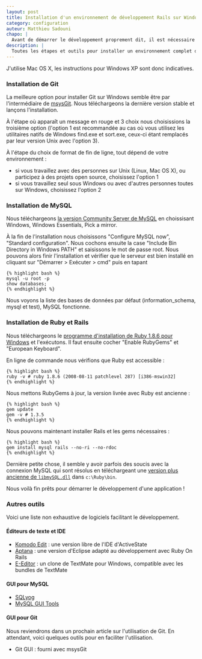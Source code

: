 ```yaml
---
layout: post
title: Installation d'un environnement de développement Rails sur Windows XP
category: configuration
auteur: Matthieu Sadouni
chapo: |
  Avant de démarrer le développement proprement dit, il est nécessaire d'installer les logiciels nécessaires sur notre poste. Nous aurons évidemment besoin de Ruby et Rails. Pour la base de données, nous utiliserons MySQL. Nous installerons également Git pour versionner notre application. En ce qui concerne l'éditeur de texte ou IDE, chacun a sa préférence, nous donnerons simplement quelques pistes en fin d'article.
description: |
  Toutes les étapes et outils pour installer un environnement complet de développement Rails sur Windows XP : MacPorts, Git, MySQL, Ruby et Rails.
---
```


J'utilise Mac OS X, les instructions pour Windows XP sont donc indicatives.

### Installation de Git

La meilleure option pour installer Git sur Windows semble être par l'intermédiaire de [msysGit][msysgit]. Nous téléchargeons la dernière version stable et lançons l'installation.

À l'étape où apparaît un message en rouge et 3 choix nous choisissions la troisième option (l'option 1 est recommandée au cas où vous utilisez les utilitaires natifs de Windows find.exe et sort.exe, ceux-ci étant remplacés par leur version Unix avec l'option 3).

À l'étape du choix de format de fin de ligne, tout dépend de votre environnement :

- si vous travaillez avec des personnes sur Unix (Linux, Mac OS X), ou participez à des projets open source, choisissez l'option 1
- si vous travaillez seul sous Windows ou avec d'autres personnes toutes sur Windows, choisissez l'option 2

### Installation de MySQL

Nous téléchargeons [la version Community Server de MySQL][mysql] en choissisant Windows, Windows Essentials, Pick a mirror.

À la fin de l'installation nous choisissons "Configure MySQL now", "Standard configuration". Nous cochons ensuite la case "Include Bin Directory in Windows PATH" et saisissons le mot de passe root. Nous pouvons alors finir l'installation et vérifier que le serveur est bien installé en cliquant sur  "Démarrer > Exécuter > cmd" puis en tapant

    {% highlight bash %}
    mysql -u root -p
    show databases;
    {% endhighlight %}

Nous voyons la liste des bases de données par défaut (information_schema, mysql et test), MySQL fonctionne.

### Installation de Ruby et Rails

Nous téléchargeons le [programme d'installation de Ruby 1.8.6 pour Windows][ruby] et l'exécutons. Il faut ensuite cocher "Enable RubyGems" et "European Keyboard".

En ligne de commande nous vérifions que Ruby est accessible :

    {% highlight bash %}
    ruby -v # ruby 1.8.6 (2008-08-11 patchlevel 287) [i386-mswin32]
    {% endhighlight %}

Nous mettons RubyGems à jour, la version livrée avec Ruby est ancienne :

    {% highlight bash %}
    gem update
    gem -v # 1.3.5
    {% endhighlight %}

Nous pouvons maintenant installer Rails et les gems nécessaires :

    {% highlight bash %}
    gem install mysql rails --no-ri --no-rdoc
    {% endhighlight %}

Dernière petite chose, il semble y avoir parfois des soucis avec la connexion MySQL qui sont résolus en téléchargeant une [version plus ancienne de `libmySQL.dll`][libmysql] dans `c:\Ruby\bin`.

Nous voilà fin prêts pour démarrer le développement d'une application !

### Autres outils

Voici une liste non exhaustive de logiciels facilitant le développement.

#### Éditeurs de texte et IDE

- [Komodo Edit][komodo] :  une version libre de l'IDE d'ActiveState
- [Aptana][aptana] : une version d'Eclipse adapté au développement avec Ruby On Rails
- [E-Editor][e-editor] : un clone de TextMate pour Windows, compatible avec les bundles de TextMate

#### GUI pour MySQL

- [SQLyog][sqlyog]
- [MySQL GUI Tools][mysqlguitools]

#### GUI pour Git

Nous reviendrons dans un prochain article sur l'utilisation de Git. En attendant, voici quelques outils pour en faciliter l'utilisation.

- Git GUI : fourni avec msysGit

[msysgit]: http://code.google.com/p/msysgit/
[mysql]: http://dev.mysql.com/downloads
[ruby]: http://rubyforge.org/frs/download.php/47082/ruby186-27_rc2.exe
[libmysql]: http://instantrails.rubyforge.org/svn/trunk/InstantRails-win/InstantRails/mysql/bin/libmySQL.dll
[komodo]: http://www.openkomodo.com/
[aptana]: http://www.aptana.com/
[e-editor]: http://www.e-texteditor.com/
[sqlyog]: http://code.google.com/p/sqlyog/
[mysqlguitools]: http://dev.mysql.com/downloads/gui-tools/5.0.html